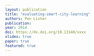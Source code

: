 ```yaml
---
layout: publication
title: "evaluating-smart-city-learning"
authors: Pen Lister
publication: 
year: 2014
doi: https://dx.doi.org/10.13140/xxxx
slides: true
paper: true
featured: true
---
```




